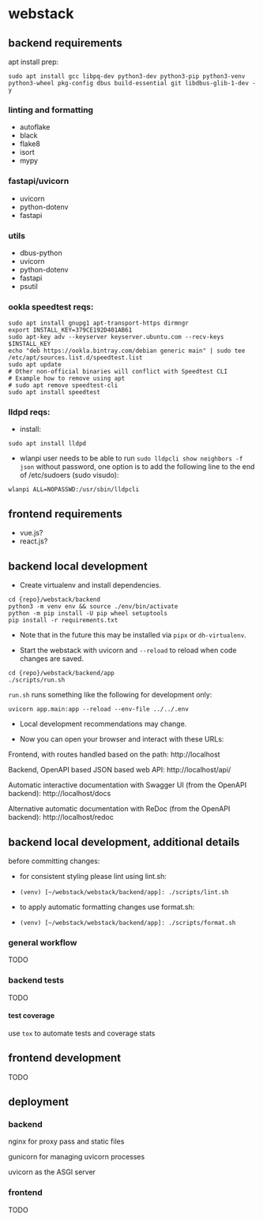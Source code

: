 # webstack

## backend requirements

apt install prep:

```
sudo apt install gcc libpq-dev python3-dev python3-pip python3-venv python3-wheel pkg-config dbus build-essential git libdbus-glib-1-dev -y
```

### linting and formatting

- autoflake
- black
- flake8
- isort
- mypy

### fastapi/uvicorn

- uvicorn
- python-dotenv
- fastapi

### utils

- dbus-python
- uvicorn 
- python-dotenv
- fastapi
- psutil

### ookla speedtest reqs:

```
sudo apt install gnupg1 apt-transport-https dirmngr
export INSTALL_KEY=379CE192D401AB61
sudo apt-key adv --keyserver keyserver.ubuntu.com --recv-keys $INSTALL_KEY
echo "deb https://ookla.bintray.com/debian generic main" | sudo tee  /etc/apt/sources.list.d/speedtest.list
sudo apt update
# Other non-official binaries will conflict with Speedtest CLI
# Example how to remove using apt
# sudo apt remove speedtest-cli
sudo apt install speedtest
```

### lldpd reqs:

- install:

```
sudo apt install lldpd
```

- wlanpi user needs to be able to run `sudo lldpcli show neighbors -f json` without password, one option is to add the following line to the end of /etc/sudoers (sudo visudo):

```
wlanpi ALL=NOPASSWD:/usr/sbin/lldpcli
```

## frontend requirements

- vue.js?
- react.js? 

## backend local development

- Create virtualenv and install dependencies.

```
cd {repo}/webstack/backend
python3 -m venv env && source ./env/bin/activate
python -m pip install -U pip wheel setuptools
pip install -r requirements.txt
```

- Note that in the future this may be installed via `pipx` or `dh-virtualenv`.

- Start the webstack with uvicorn and `--reload` to reload when code changes are saved.

```
cd {repo}/webstack/backend/app
./scripts/run.sh
```

`run.sh` runs something like the following for development only:

```
uvicorn app.main:app --reload --env-file ../../.env 
```

- Local development recommendations may change.

- Now you can open your browser and interact with these URLs:

Frontend, with routes handled based on the path: http://localhost

Backend, OpenAPI based JSON based web API: http://localhost/api/

Automatic interactive documentation with Swagger UI (from the OpenAPI backend): http://localhost/docs

Alternative automatic documentation with ReDoc (from the OpenAPI backend): http://localhost/redoc

## backend local development, additional details

before committing changes:

- for consistent styling please lint using lint.sh:
- `(venv) [~/webstack/webstack/backend/app]: ./scripts/lint.sh`

- to apply automatic formatting changes use format.sh:
- `(venv) [~/webstack/webstack/backend/app]: ./scripts/format.sh`

### general workflow

TODO

### backend tests

TODO

#### test coverage

use `tox` to automate tests and coverage stats

## frontend development

TODO

## deployment

### backend

nginx for proxy pass and static files

gunicorn for managing uvicorn processes

uvicorn as the ASGI server 

### frontend

TODO
